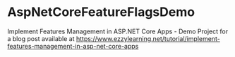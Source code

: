 # AspNetCoreFeatureFlagsDemo
Implement Features Management in ASP.NET Core Apps - Demo Project for a blog post available at https://www.ezzylearning.net/tutorial/implement-features-management-in-asp-net-core-apps
